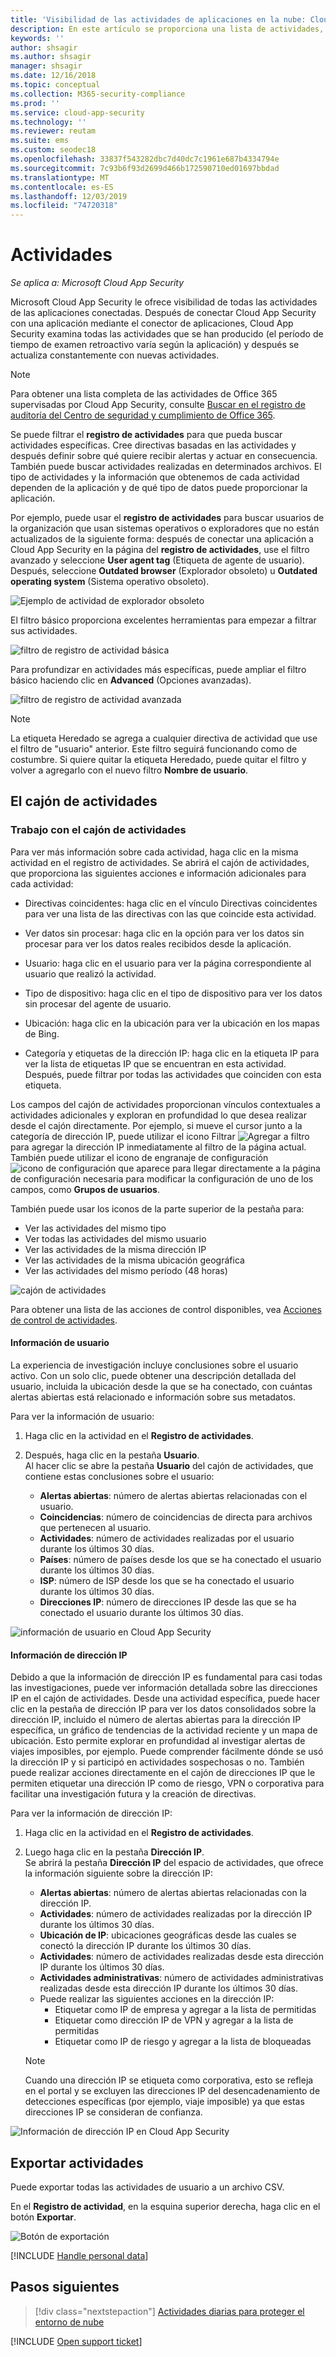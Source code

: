 ```yaml
---
title: 'Visibilidad de las actividades de aplicaciones en la nube: Cloud App Security | Microsoft Docs'
description: En este artículo se proporciona una lista de actividades, filtros y parámetros de coincidencia que se pueden aplicar a directivas de actividad.
keywords: ''
author: shsagir
ms.author: shsagir
manager: shsagir
ms.date: 12/16/2018
ms.topic: conceptual
ms.collection: M365-security-compliance
ms.prod: ''
ms.service: cloud-app-security
ms.technology: ''
ms.reviewer: reutam
ms.suite: ems
ms.custom: seodec18
ms.openlocfilehash: 33837f543282dbc7d40dc7c1961e687b4334794e
ms.sourcegitcommit: 7c93b6f93d2699d466b172590710ed01697bbdad
ms.translationtype: MT
ms.contentlocale: es-ES
ms.lasthandoff: 12/03/2019
ms.locfileid: "74720318"
---
```

# <a name="activities"></a>Actividades

*Se aplica a: Microsoft Cloud App Security*

Microsoft Cloud App Security le ofrece visibilidad de todas las actividades de las aplicaciones conectadas. Después de conectar Cloud App Security con una aplicación mediante el conector de aplicaciones, Cloud App Security examina todas las actividades que se han producido (el período de tiempo de examen retroactivo varía según la aplicación) y después se actualiza constantemente con nuevas actividades.

> [!NOTE]
> Para obtener una lista completa de las actividades de Office 365 supervisadas por Cloud App Security, consulte [Buscar en el registro de auditoría del Centro de seguridad y cumplimiento de Office 365](https://support.office.com/article/Search-the-audit-log-in-the-Office-365-Security-Compliance-Center-0d4d0f35-390b-4518-800e-0c7ec95e946c?ui=en-US&rs=en-US&ad=US#ID0EABAAA=Audited_activities).

Se puede filtrar el **registro de actividades** para que pueda buscar actividades específicas. Cree directivas basadas en las actividades y después definir sobre qué quiere recibir alertas y actuar en consecuencia. También puede buscar actividades realizadas en determinados archivos. El tipo de actividades y la información que obtenemos de cada actividad dependen de la aplicación y de qué tipo de datos puede proporcionar la aplicación.

Por ejemplo, puede usar el **registro de actividades** para buscar usuarios de la organización que usan sistemas operativos o exploradores que no están actualizados de la siguiente forma: después de conectar una aplicación a Cloud App Security en la página del **registro de actividades**, use el filtro avanzado y seleccione **User agent tag** (Etiqueta de agente de usuario). Después, seleccione **Outdated browser** (Explorador obsoleto) u **Outdated operating system** (Sistema operativo obsoleto).

![Ejemplo de actividad de explorador obsoleto](media/activity-example-outdated.png)

El filtro básico proporciona excelentes herramientas para empezar a filtrar sus actividades.

![filtro de registro de actividad básica](media/activity-log-filter-basic.png)

Para profundizar en actividades más específicas, puede ampliar el filtro básico haciendo clic en **Advanced** (Opciones avanzadas).

![filtro de registro de actividad avanzada](media/activity-log-filter-advanced.png)

> [!NOTE]
> La etiqueta Heredado se agrega a cualquier directiva de actividad que use el filtro de "usuario" anterior. Este filtro seguirá funcionando como de costumbre. Si quiere quitar la etiqueta Heredado, puede quitar el filtro y volver a agregarlo con el nuevo filtro **Nombre de usuario**.

## <a name="the-activity-drawer"></a>El cajón de actividades

### <a name="working-with-the-activity-drawer"></a>Trabajo con el cajón de actividades

Para ver más información sobre cada actividad, haga clic en la misma actividad en el registro de actividades. Se abrirá el cajón de actividades, que proporciona las siguientes acciones e información adicionales para cada actividad:
- Directivas coincidentes: haga clic en el vínculo Directivas coincidentes para ver una lista de las directivas con las que coincide esta actividad.

- Ver datos sin procesar: haga clic en la opción para ver los datos sin procesar para ver los datos reales recibidos desde la aplicación.

- Usuario: haga clic en el usuario para ver la página correspondiente al usuario que realizó la actividad.

- Tipo de dispositivo: haga clic en el tipo de dispositivo para ver los datos sin procesar del agente de usuario.

- Ubicación: haga clic en la ubicación para ver la ubicación en los mapas de Bing.

- Categoría y etiquetas de la dirección IP: haga clic en la etiqueta IP para ver la lista de etiquetas IP que se encuentran en esta actividad. Después, puede filtrar por todas las actividades que coinciden con esta etiqueta.

Los campos del cajón de actividades proporcionan vínculos contextuales a actividades adicionales y exploran en profundidad lo que desea realizar desde el cajón directamente. Por ejemplo, si mueve el cursor junto a la categoría de dirección IP, puede utilizar el icono Filtrar ![Agregar a filtro](media/add-to-filter-icon.png) para agregar la dirección IP inmediatamente al filtro de la página actual. También puede utilizar el icono de engranaje de configuración ![icono de configuración](media/contextual-settings-icon.png) que aparece para llegar directamente a la página de configuración necesaria para modificar la configuración de uno de los campos, como **Grupos de usuarios**.

También puede usar los iconos de la parte superior de la pestaña para:
- Ver las actividades del mismo tipo
- Ver todas las actividades del mismo usuario
- Ver las actividades de la misma dirección IP
- Ver las actividades de la misma ubicación geográfica
- Ver las actividades del mismo período (48 horas)

![cajón de actividades](media/activity-drawer.png "cajón de actividades")

Para obtener una lista de las acciones de control disponibles, vea [Acciones de control de actividades](governance-actions.md#activity-governance-actions).

#### <a name="user-insights"></a>Información de usuario

La experiencia de investigación incluye conclusiones sobre el usuario activo. Con un solo clic, puede obtener una descripción detallada del usuario, incluida la ubicación desde la que se ha conectado, con cuántas alertas abiertas está relacionado e información sobre sus metadatos.

Para ver la información de usuario:

1. Haga clic en la actividad en el **Registro de actividades**.

2. Después, haga clic en la pestaña **Usuario**.  
Al hacer clic se abre la pestaña **Usuario** del cajón de actividades, que contiene estas conclusiones sobre el usuario:
    - **Alertas abiertas**: número de alertas abiertas relacionadas con el usuario.
    - **Coincidencias**: número de coincidencias de directa para archivos que pertenecen al usuario.
    - **Actividades**: número de actividades realizadas por el usuario durante los últimos 30 días.
    - **Países**: número de países desde los que se ha conectado el usuario durante los últimos 30 días.
    - **ISP**: número de ISP desde los que se ha conectado el usuario durante los últimos 30 días.
    - **Direcciones IP**: número de direcciones IP desde las que se ha conectado el usuario durante los últimos 30 días.

![información de usuario en Cloud App Security](media/user-insights.png)

#### <a name="ip-address-insights"></a>Información de dirección IP

Debido a que la información de dirección IP es fundamental para casi todas las investigaciones, puede ver información detallada sobre las direcciones IP en el cajón de actividades. Desde una actividad específica, puede hacer clic en la pestaña de dirección IP para ver los datos consolidados sobre la dirección IP, incluido el número de alertas abiertas para la dirección IP específica, un gráfico de tendencias de la actividad reciente y un mapa de ubicación. Esto permite explorar en profundidad al investigar alertas de viajes imposibles, por ejemplo. Puede comprender fácilmente dónde se usó la dirección IP y si participó en actividades sospechosas o no. También puede realizar acciones directamente en el cajón de direcciones IP que le permiten etiquetar una dirección IP como de riesgo, VPN o corporativa para facilitar una investigación futura y la creación de directivas.

Para ver la información de dirección IP:

1. Haga clic en la actividad en el **Registro de actividades**.

2. Luego haga clic en la pestaña **Dirección IP**.  
Se abrirá la pestaña **Dirección IP** del espacio de actividades, que ofrece la información siguiente sobre la dirección IP:
    - **Alertas abiertas**: número de alertas abiertas relacionadas con la dirección IP.
    - **Actividades**: número de actividades realizadas por la dirección IP durante los últimos 30 días.
    - **Ubicación de IP**: ubicaciones geográficas desde las cuales se conectó la dirección IP durante los últimos 30 días.
    - **Actividades**: número de actividades realizadas desde esta dirección IP durante los últimos 30 días.
    - **Actividades administrativas**: número de actividades administrativas realizadas desde esta dirección IP durante los últimos 30 días.
    - Puede realizar las siguientes acciones en la dirección IP:
        - Etiquetar como IP de empresa y agregar a la lista de permitidas
        - Etiquetar como dirección IP de VPN y agregar a la lista de permitidas
        - Etiquetar como IP de riesgo y agregar a la lista de bloqueadas

   >[!NOTE]
   > Cuando una dirección IP se etiqueta como corporativa, esto se refleja en el portal y se excluyen las direcciones IP del desencadenamiento de detecciones específicas (por ejemplo, viaje imposible) ya que estas direcciones IP se consideran de confianza.

![Información de dirección IP en Cloud App Security](media/ip-address-insights.png)

## Exportar actividades <a name="export"></a>

Puede exportar todas las actividades de usuario a un archivo CSV.

En el **Registro de actividad**, en la esquina superior derecha, haga clic en el botón **Exportar**.

![Botón de exportación](media/export-button.png)

[!INCLUDE [Handle personal data](../includes/gdpr-intro-sentence.md)]

## <a name="next-steps"></a>Pasos siguientes

> [!div class="nextstepaction"]
> [Actividades diarias para proteger el entorno de nube](daily-activities-to-protect-your-cloud-environment.md)

[!INCLUDE [Open support ticket](includes/support.md)]
